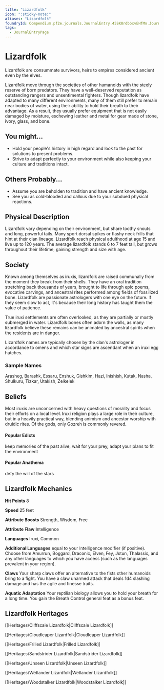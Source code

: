 ```yaml
---
title: "Lizardfolk"
icon: ":sticky-note:"
aliases: "Lizardfolk"
foundryId: Compendium.pf2e.journals.JournalEntry.45SK8rdbbxvEHfMn.JournalEntryPage.cbLJs37Nc8FveriK
tags:
  - JournalEntryPage
---
```


# Lizardfolk
Lizardfolk are consummate survivors, heirs to empires considered ancient even by the elves.

Lizardfolk move through the societies of other humanoids with the steely reserve of born predators. They have a well-deserved reputation as outstanding rangers and unsentimental fighters. Though lizardfolk have adapted to many different environments, many of them still prefer to remain near bodies of water, using their ability to hold their breath to their advantage. As a result, they usually prefer equipment that is not easily damaged by moisture, eschewing leather and metal for gear made of stone, ivory, glass, and bone.

## You might...

*   Hold your people's history in high regard and look to the past for solutions to present problems.
*   Strive to adapt perfectly to your environment while also keeping your culture and traditions intact.
    

## Others Probably...

*   Assume you are beholden to tradition and have ancient knowledge.
*   See you as cold-blooded and callous due to your subdued physical reactions.
    

## Physical Description

Lizardfolk vary depending on their environment, but share toothy snouts and long, powerful tails. Many sport dorsal spikes or flashy neck frills that hint at their clan lineage. Lizardfolk reach physical adulthood at age 15 and live up to 120 years. The average lizardfolk stands 6 to 7 feet tall, but grows throughout their lifetime, gaining strength and size with age.

## Society

Known among themselves as iruxis, lizardfolk are raised communally from the moment they break from their shells. They have an oral tradition stretching back thousands of years, brought to life through epic poems, evocative carvings, and ancestral rites performed among fields of fossilized bone. Lizardfolk are passionate astrologers with one eye on the future. If they seem slow to act, it's because their long history has taught them the value of patience.

True iruxi settlements are often overlooked, as they are partially or mostly submerged in water. Lizardfolk bones often adorn the walls, as many lizardfolk believe these remains can be animated by ancestral spirits when the residents are in danger.

Lizardfolk names are typically chosen by the clan's astrologer in accordance to omens and which star signs are ascendant when an iruxi egg hatches.

### Sample Names

Arasheg, Barashk, Essaru, Enshuk, Gishkim, Hazi, Inishish, Kutak, Nasha, Shulkuru, Tizkar, Utakish, Zelkelek

## Beliefs

Most iruxis are unconcerned with heavy questions of morality and focus their efforts on a local level. Iruxi religion plays a large role in their culture, but in a heavily practical way, blending animism and ancestor worship with druidic rites. Of the gods, only Gozreh is commonly revered.

#### **Popular Edicts**

keep memories of the past alive, wait for your prey, adapt your plans to fit the environment

#### **Popular Anathema**

defy the will of the stars

## Lizardfolk Mechanics

**Hit Points** 8

**Speed** 25 feet

**Attribute Boosts** Strength, Wisdom, Free

**Attribute Flaw** Intelligence

**Languages** Iruxi, Common

**Additional Languages** equal to your Intelligence modifier (if positive). Choose from Amurrun, Boggard, Draconic, Elven, Fey, Jotun, Thalassic, and any other languages to which you have access (such as the languages prevalent in your region).

**Claws** Your sharp claws offer an alternative to the fists other humanoids bring to a fight. You have a claw unarmed attack that deals 1d4 slashing damage and has the agile and finesse traits.

**Aquatic Adaptation** Your reptilian biology allows you to hold your breath for a long time. You gain the Breath Control general feat as a bonus feat.

## Lizardfolk Heritages

[[Heritages/Cliffscale Lizardfolk|Cliffscale Lizardfolk]]

[[Heritages/Cloudleaper Lizardfolk|Cloudleaper Lizardfolk]]

[[Heritages/Frilled Lizardfolk|Frilled Lizardfolk]]

[[Heritages/Sandstrider Lizardfolk|Sandstrider Lizardfolk]]

[[Heritages/Unseen Lizardfolk|Unseen Lizardfolk]]

[[Heritages/Wetlander Lizardfolk|Wetlander Lizardfolk]]

[[Heritages/Woodstalker Lizardfolk|Woodstalker Lizardfolk]]